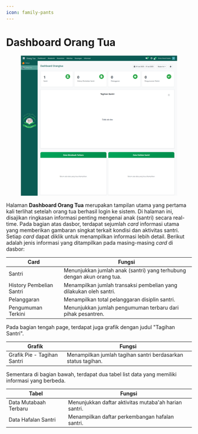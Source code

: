 ```yaml
---
icon: family-pants
---
```


# Dashboard Orang Tua

<figure><img src="../../.gitbook/assets/screencapture-localhost-8069-odoo-action-683-2025-07-14-08_23_14.png" alt=""><figcaption></figcaption></figure>

Halaman **Dashboard Orang Tua** merupakan tampilan utama yang pertama kali terlihat setelah orang tua berhasil login ke sistem. Di halaman ini, disajikan ringkasan informasi penting mengenai anak (santri) secara real-time. Pada bagian atas dasbor, terdapat sejumlah _card_ informasi utama yang memberikan gambaran singkat terkait kondisi dan aktivitas santri. Setiap _card_ dapat diklik untuk menampilkan informasi lebih detail. Berikut adalah jenis informasi yang ditampilkan pada masing-masing _card_ di dasbor:

| Card                     | Fungsi                                                                 |
| ------------------------ | ---------------------------------------------------------------------- |
| Santri                   | Menunjukkan jumlah anak (santri) yang terhubung dengan akun orang tua. |
| History Pembelian Santri | Menampilkan jumlah transaksi pembelian yang dilakukan oleh santri.     |
| Pelanggaran              | Menampilkan total pelanggaran disiplin santri.                         |
| Pengumuman Terkini       | Menunjukkan jumlah pengumuman terbaru dari pihak pesantren.            |

Pada bagian tengah page, terdapat juga grafik dengan judul "Tagihan Santri".

| Grafik                      | Fungsi                                                        |
| --------------------------- | ------------------------------------------------------------- |
| Grafik Pie - Tagihan Santri | Menampilkan jumlah tagihan santri berdasarkan status tagihan. |

Sementara di bagian bawah, terdapat dua tabel list data yang memiliki informasi yang berbeda.&#x20;

| Tabel                 | Fungsi                                                |
| --------------------- | ----------------------------------------------------- |
| Data Mutabaah Terbaru | Menunjukkan daftar aktivitas mutaba'ah harian santri. |
| Data Hafalan Santri   | Menampilkan daftar perkembangan hafalan santri.       |

